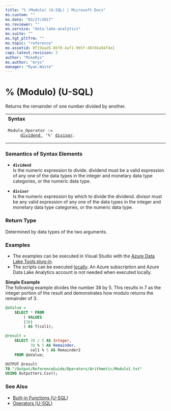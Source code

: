 ```yaml
---
title: "% (Modulo) (U-SQL) | Microsoft Docs"
ms.custom: ""
ms.date: "03/27/2017"
ms.reviewer: ""
ms.service: "data-lake-analytics"
ms.suite: ""
ms.tgt_pltfrm: ""
ms.topic: "reference"
ms.assetid: 0f19aad5-86f0-4af1-995f-d87d4a94f4e1
caps.latest.revision: 3
author: "MikeRys"
ms.author: "mrys"
manager: "Ryan.Waite"
---
```

# % (Modulo) (U-SQL)
Returns the remainder of one number divided by another.

<table><th align="left">Syntax</th><tr><td><pre>
Modulo_Operator :=                                                                                       
     <a href="#dividend">dividend </a> '%' <a href="#divisor">divisor</a>.
</pre></td></tr></table>

### Semantics of Syntax Elements    
-   <a name="dividend"></a>**`dividend`**  
Is the numeric expression to divide. dividend must be a valid expression of any one of the data types in the integer and monetary data type categories, or the numeric data type.

-   <a name="divisor"></a>**`divisor`**  
Is the numeric expression by which to divide the dividend. divisor must be any valid expression of any one of the data types in the integer and monetary data type categories, or the numeric data type.

### Return Type
Determined by data types of the two arguments.

### Examples
- The examples can be executed in Visual Studio with the [Azure Data Lake Tools plug-in](https://www.microsoft.com/download/details.aspx?id=49504).  
- The scripts can be executed [locally](https://docs.microsoft.com/azure/data-lake-analytics/data-lake-analytics-data-lake-tools-get-started#run-u-sql-locally).  An Azure subscription and Azure Data Lake Analytics account is not needed when executed locally.

**Simple Example**  
The following example divides the number 38 by 5. This results in 7 as the integer portion of the result and demonstrates how modulo returns the remainder of 3. 
```sql
@aValue = 
    SELECT * FROM 
        ( VALUES
        (38)
        ) AS T(col1);

@result =
    SELECT 38 / 5 AS Integer,
           38 % 5 AS Remainder,
           col1 % 5 AS Remainder2
    FROM @aValue;

OUTPUT @result
TO "/Output/ReferenceGuide/Operators/Arithmetic/Modulo1.txt"
USING Outputters.Csv();
```

### See Also
* [Built-in Functions (U-SQL)](built-in-functions-u-sql.md)
* [Operators (U-SQL)](operators-u-sql.md)

